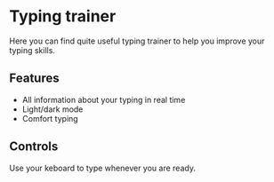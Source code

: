 # Typing trainer
Here you can find quite useful typing trainer to help you improve your typing skills.

## Features
- All information about your typing in real time
- Light/dark mode
- Comfort typing

## Controls
Use your keboard to type whenever you are ready.
